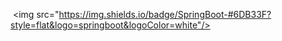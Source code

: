  <img src="https://img.shields.io/badge/SpringBoot-#6DB33F?style=flat&logo=springboot&logoColor=white"/>

